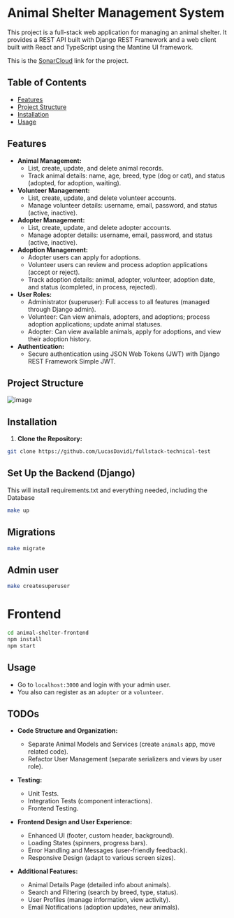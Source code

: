 # Animal Shelter Management System

This project is a full-stack web application for managing an animal shelter. It provides a REST API built with Django REST Framework and a web client built with React and TypeScript using the Mantine UI framework.

This is the [SonarCloud](https://sonarcloud.io/project/overview?id=LucasDavid1_fullstack-technical-test) link for the project.

## Table of Contents

- [Features](#features)
- [Project Structure](#project-structure)
- [Installation](#installation)
- [Usage](#usage)

## Features

- **Animal Management:**
    - List, create, update, and delete animal records.
    - Track animal details: name, age, breed, type (dog or cat), and status (adopted, for adoption, waiting).
- **Volunteer Management:**
    - List, create, update, and delete volunteer accounts.
    - Manage volunteer details: username, email, password, and status (active, inactive).
- **Adopter Management:**
    - List, create, update, and delete adopter accounts.
    - Manage adopter details: username, email, password, and status (active, inactive).
- **Adoption Management:**
    - Adopter users can apply for adoptions.
    - Volunteer users can review and process adoption applications (accept or reject).
    - Track adoption details: animal, adopter, volunteer, adoption date, and status (completed, in process, rejected).
- **User Roles:**
    - Administrator (superuser): Full access to all features (managed through Django admin).
    - Volunteer: Can view animals, adopters, and adoptions; process adoption applications; update animal statuses.
    - Adopter: Can view available animals, apply for adoptions, and view their adoption history.
- **Authentication:**
    - Secure authentication using JSON Web Tokens (JWT) with Django REST Framework Simple JWT.

## Project Structure

![image](https://github.com/user-attachments/assets/2802dcdb-46ae-4062-8f2b-b8c34753a275)

## Installation

1. **Clone the Repository:**
```bash
git clone https://github.com/LucasDavid1/fullstack-technical-test
```
   
## Set Up the Backend (Django)
This will install requirements.txt and everything needed, including the Database
```bash
make up
```

## Migrations
```bash
make migrate
```

## Admin user
```bash
make createsuperuser
```

# Frontend
```bash
cd animal-shelter-frontend
npm install
npm start
```
## Usage
- Go to `localhost:3000` and login with your admin user.
- You also can register as an `adopter` or a `volunteer`.


## TODOs
- **Code Structure and Organization:**
  - Separate Animal Models and Services (create `animals` app, move related code).
  - Refactor User Management (separate serializers and views by user role).

- **Testing:**
  - Unit Tests.
  - Integration Tests (component interactions).
  - Frontend Testing.

- **Frontend Design and User Experience:**
  - Enhanced UI (footer, custom header, background).
  - Loading States (spinners, progress bars).
  - Error Handling and Messages (user-friendly feedback).
  - Responsive Design (adapt to various screen sizes).

- **Additional Features:**
  - Animal Details Page (detailed info about animals).
  - Search and Filtering (search by breed, type, status).
  - User Profiles (manage information, view activity).
  - Email Notifications (adoption updates, new animals).
